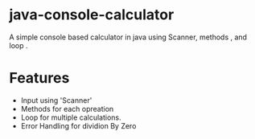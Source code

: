 # java-console-calculator
A simple console based calculator in java using Scanner, methods , and loop .  

# Features

- Input using 'Scanner'
- Methods for each opreation 
-  Loop for multiple calculations.
- Error Handling for dividion By  Zero 

